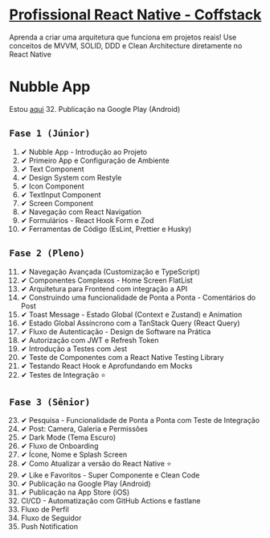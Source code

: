 # [Profissional React Native - Coffstack](https://coffstack.com.br/profissional-react-native)

Aprenda a criar uma arquitetura que funciona em projetos reais! Use conceitos de MVVM, SOLID, DDD e Clean Architecture diretamente no React Native

# Nubble App

Estou [aqui](https://github.com/GabrielBursi/studylog/blob/main/cursos-pagos/COFFSTACK.md#fase-3-sênior-)  32. Publicação na Google Play (Android)

## `Fase 1 (Júnior)`
1. ✔ Nubble App - Introdução ao Projeto
2. ✔ Primeiro App e Configuração de Ambiente
3. ✔ Text Component
4. ✔ Design System com Restyle
5. ✔ Icon Component
6. ✔ TextInput Component
7. ✔ Screen Component
8. ✔ Navegação com React Navigation
9. ✔ Formulários - React Hook Form e Zod
10. ✔ Ferramentas de Código (EsLint, Prettier e Husky)
## `Fase 2 (Pleno)`
11. ✔ Navegação Avançada (Customização e TypeScript)
12. ✔ Componentes Complexos - Home Screen FlatList
13. ✔ Arquitetura para Frontend com integração a API
14. ✔ Construindo uma funcionalidade de Ponta a Ponta - Comentários do Post
15. ✔ Toast Message - Estado Global (Context e Zustand) e Animation
16. ✔ Estado Global Assíncrono com a TanStack Query (React Query)
17. ✔ Fluxo de Autenticação - Design de Software na Prática
18. ✔ Autorização com JWT e Refresh Token
19. ✔ Introdução a Testes com Jest
20. ✔ Teste de Componentes com a React Native Testing Library
21. ✔ Testando React Hook e Aprofundando em Mocks
22. ✔ Testes de Integração ⭐
## `Fase 3 (Sênior)`
23. ✔ Pesquisa - Funcionalidade de Ponta a Ponta com Teste de Integração
24. ✔ Post: Camera, Galeria e Permissões
25. ✔ Dark Mode (Tema Escuro)
26. ✔ Fluxo de Onboarding
27. ✔ Ícone, Nome e Splash Screen
28. ✔ Como Atualizar a versão do React Native ⭐
29. ✔ Like e Favoritos - Super Componente e Clean Code
30. ✔ Publicação na Google Play (Android)
31. ✔ Publicação na App Store (iOS)
32. CI/CD - Automatização com GitHub Actions e fastlane
33. Fluxo de Perfil
34. Fluxo de Seguidor
35. Push Notification
